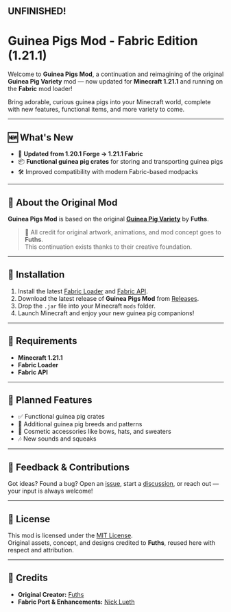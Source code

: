 ## UNFINISHED!
# Guinea Pigs Mod - Fabric Edition (1.21.1)

Welcome to **Guinea Pigs Mod**, a continuation and reimagining of the original **Guinea Pig Variety** mod — now updated for **Minecraft 1.21.1** and running on the **Fabric** mod loader!

Bring adorable, curious guinea pigs into your Minecraft world, complete with new features, functional items, and more variety to come.

---

## 🆕 What's New

- 🔄 **Updated from 1.20.1 Forge → 1.21.1 Fabric**
- 📦 **Functional guinea pig crates** for storing and transporting guinea pigs
- 🛠️ Improved compatibility with modern Fabric-based modpacks

---

## 🐹 About the Original Mod

**Guinea Pigs Mod** is based on the original **[Guinea Pig Variety](https://www.curseforge.com/minecraft/mc-mods/guinea-pig-variety)** by **Fuths**.

> 🎨 All credit for original artwork, animations, and mod concept goes to **Fuths**.  
> This continuation exists thanks to their creative foundation.

---

## 🚀 Installation

1. Install the latest [Fabric Loader](https://fabricmc.net/use/) and [Fabric API](https://modrinth.com/mod/fabric-api).
2. Download the latest release of **Guinea Pigs Mod** from [Releases](#).
3. Drop the `.jar` file into your Minecraft `mods` folder.
4. Launch Minecraft and enjoy your new guinea pig companions!

---

## 🧱 Requirements

- **Minecraft 1.21.1**
- **Fabric Loader**
- **Fabric API**

---

## 📌 Planned Features

- ✅ Functional guinea pig crates
- 🐹 Additional guinea pig breeds and patterns
- 🎽 Cosmetic accessories like bows, hats, and sweaters
- 🎶 New sounds and squeaks

---

## 💬 Feedback & Contributions

Got ideas? Found a bug?
Open an [issue](#), start a [discussion](#), or reach out — your input is always welcome!

---

## 📄 License

This mod is licensed under the [MIT License](./LICENSE).  
Original assets, concept, and designs credited to **Fuths**, reused here with respect and attribution.

---

## 🙌 Credits

- **Original Creator:** [Fuths](https://www.curseforge.com/members/fuths)
- **Fabric Port & Enhancements:** [Nick Lueth](https://github.com/NickLueth)
